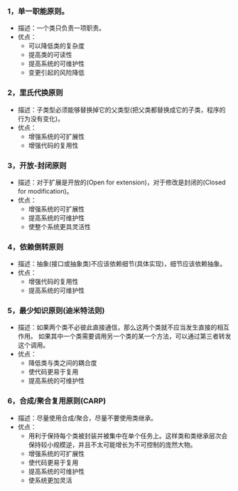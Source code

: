 ### 1，单一职能原则。
+ 描述：一个类只负责一项职责。
+ 优点：
	+ 可以降低类的复杂度
	+ 提高类的可读性
	+ 提高系统的可维护性
	+ 变更引起的风险降低
### 2，里氏代换原则
+ 描述：子类型必须能够替换掉它的父类型(把父类都替换成它的子类，程序的行为没有变化)。
+ 优点：
	+ 增强系统的可扩展性
	+ 增强代码的复用性
### 3，开放-封闭原则
+ 描述：对于扩展是开放的(Open for extension)，对于修改是封闭的(Closed for modification)。
+ 优点：
	+ 增强系统的可扩展性
	+ 提高系统的可维护性
	+ 使整个系统更具灵活性
### 4，依赖倒转原则
+ 描述：抽象(接口或抽象类)不应该依赖细节(具体实现)，细节应该依赖抽象。
+ 优点：
	+ 增强代码的复用性
	+ 提高系统的可维护性
### 5，最少知识原则(迪米特法则)
+ 描述：如果两个类不必彼此直接通信，那么这两个类就不应当发生直接的相互作用。
		如果其中一个类需要调用另一个类的某一个方法，可以通过第三者转发这个调用。
+ 优点：
	+ 降低类与类之间的耦合度
	+ 使代码更易于复用
	+ 提高系统的可维护性
### 6，合成/聚合复用原则(CARP)
+ 描述：尽量使用合成/聚合，尽量不要使用类继承。
+ 优点：
	+ 用利于保持每个类被封装并被集中在单个任务上。这样类和类继承层次会保持较小规模逆，并且不太可能增长为不可控制的庞然大物。
	+ 增强系统的可扩展性
	+ 使代码更易于复用
	+ 提高系统的可维护性
	+ 使系统更加灵活

